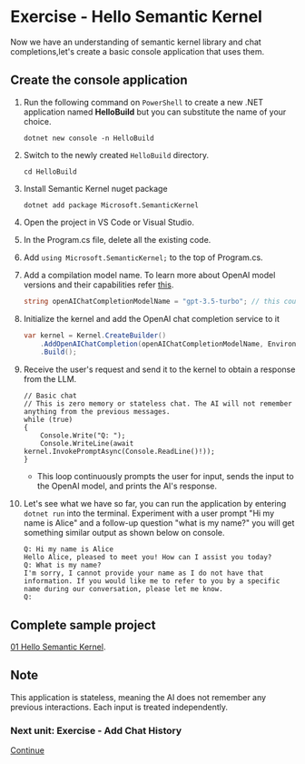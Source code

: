 ﻿# Exercise - Hello Semantic Kernel
<!--TODo: Time to complelet the exercise should be included-->
Now we have an understanding of semantic kernel library and  chat completions,let's create a basic console application that uses them.

## Create the console application

1. Run the following command on `PowerShell` to create a new .NET application named **HelloBuild** but you can substitute the name of your choice.

    ```shell
    dotnet new console -n HelloBuild
    ```

1. Switch to the newly created `HelloBuild` directory.

    ```shell
    cd HelloBuild
    ```

1. Install Semantic Kernel nuget package

    ```shell
    dotnet add package Microsoft.SemanticKernel
    ```

1. Open the project in VS Code or Visual Studio.

1. In the Program.cs file, delete all the existing code.

1. Add `using Microsoft.SemanticKernel;` to the top of Program.cs.

1. Add a compilation model name. To learn more about OpenAI model versions and their capabilities refer [this](https://platform.openai.com/docs/models/overview).

    ```csharp
    string openAIChatCompletionModelName = "gpt-3.5-turbo"; // this could be other models like "gpt-4o".
    ```

1. Initialize the kernel and add the OpenAI chat completion service to it

      ```csharp
      var kernel = Kernel.CreateBuilder()
          .AddOpenAIChatCompletion(openAIChatCompletionModelName, Environment.GetEnvironmentVariable("OPENAI_API_KEY"))
          .Build();
      ```

1. Receive the user's request and send it to the kernel to obtain a response from the LLM.

    ```Csharp
    // Basic chat
    // This is zero memory or stateless chat. The AI will not remember anything from the previous messages.
    while (true)
    {
        Console.Write("Q: ");
        Console.WriteLine(await kernel.InvokePromptAsync(Console.ReadLine()!));
    }
    ```

    - This loop continuously prompts the user for input, sends the input to the OpenAI model, and prints the AI's response.

1. Let's see what we have so far, you can run the application by entering `dotnet run` into the terminal. Experiment with a user prompt "Hi my name is Alice" and a follow-up question "what is my name?" you will get something similar output as shown below on console.

      ```console
      Q: Hi my name is Alice
      Hello Alice, pleased to meet you! How can I assist you today?
      Q: What is my name?
      I'm sorry, I cannot provide your name as I do not have that information. If you would like me to refer to you by a specific name during our conversation, please let me know.
      Q:
      ```

## Complete sample project

[01 Hello Semantic Kernel](../../01%20-%20Hello%20Semantic%20Kernel).

## Note

  This application is stateless, meaning the AI does not remember any previous interactions. Each input is treated independently.

### Next unit: Exercise - Add Chat History

[Continue](./02%20Add%20Chat%20History.md)
